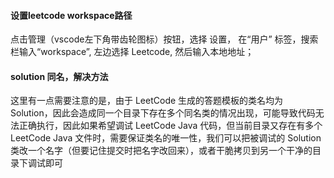 #### 设置leetcode workspace路径
点击管理（vscode左下角带齿轮图标）按钮，选择 设置， 在“用户” 标签，搜索栏输入“workspace”, 左边选择 Leetcode, 然后输入本地地址；

#### solution 同名，解决方法
这里有一点需要注意的是，由于 LeetCode 生成的答题模板的类名均为 Solution，因此会造成同一个目录下存在多个同名类的情况出现，可能导致代码无法正确执行，因此如果希望调试 LeetCode Java 代码，但当前目录又存在有多个 LeetCode Java 文件时，需要保证类名的唯一性，我们可以把被调试的 Solution 类改一个名字（但要记住提交时把名字改回来），或者干脆拷贝到另一个干净的目录下调试即可